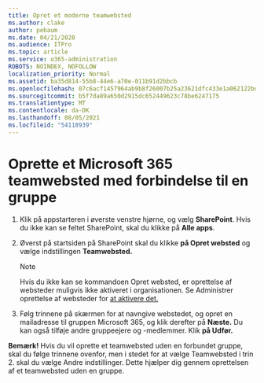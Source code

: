 ```yaml
---
title: Opret et moderne teamwebsted
ms.author: clake
author: pebaum
ms.date: 04/21/2020
ms.audience: ITPro
ms.topic: article
ms.service: o365-administration
ROBOTS: NOINDEX, NOFOLLOW
localization_priority: Normal
ms.assetid: ba35d814-55b8-44e6-a70e-011b91d2bbcb
ms.openlocfilehash: 07c6acf1457964ab9b8f26007b25a23621dfc433e1a062122bd67039d793e350
ms.sourcegitcommit: b5f7da89a650d2915dc652449623c78be6247175
ms.translationtype: MT
ms.contentlocale: da-DK
ms.lasthandoff: 08/05/2021
ms.locfileid: "54118939"
---
```

# <a name="create-a-microsoft-365-group-connected-team-site"></a>Oprette et Microsoft 365 teamwebsted med forbindelse til en gruppe

1. Klik på appstarteren i øverste venstre hjørne, og vælg **SharePoint**. Hvis du ikke kan se feltet SharePoint, skal du klikke på **Alle apps**.
    
2. Øverst på startsiden på SharePoint skal du klikke **på Opret websted** og vælge indstillingen **Teamwebsted.** 
    
    > [!NOTE]
    > Hvis du ikke kan se kommandoen Opret websted, er oprettelse af websteder muligvis ikke aktiveret i organisationen. Se Administrer oprettelse af websteder for [at aktivere det.](https://go.microsoft.com/fwlink/?linkid=2009644) 
  
3. Følg trinnene på skærmen for at navngive webstedet, og opret en mailadresse til gruppen Microsoft 365, og klik derefter på **Næste.** Du kan også tilføje andre gruppeejere og -medlemmer. Klik **på Udfør.**
  
 **Bemærk!** Hvis du vil oprette et teamwebsted uden en forbundet gruppe, skal du følge trinnene ovenfor, men i stedet for at vælge Teamwebsted i trin 2. skal du vælge Andre indstillinger. Dette hjælper dig gennem oprettelsen af et teamwebsted uden en gruppe. 
    

